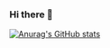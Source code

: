 ### Hi there 👋

[![Anurag's GitHub stats](https://github-readme-stats.vercel.app/api?username=ch563)](https://github.com/anuraghazra/github-readme-stats)
